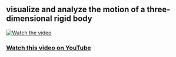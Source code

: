 ## visualize and analyze the motion of a three-dimensional rigid body
[![Watch the video](https://img.youtube.com/vi/JDKOQ_lOf_s/maxresdefault.jpg)](https://youtu.be/JDKOQ_lOf_s)

### [Watch this video on YouTube](https://youtu.be/JDKOQ_lOf_s)



